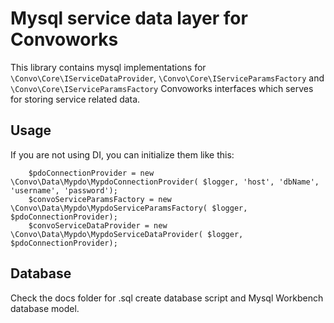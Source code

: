 # Mysql service data layer for Convoworks

This library contains mysql implementations for `\Convo\Core\IServiceDataProvider`, `\Convo\Core\IServiceParamsFactory` and `\Convo\Core\IServiceParamsFactory` Convoworks interfaces which serves for storing service related data.


## Usage

If you are not using DI, you can initialize them like this:

``` $logger = new \Psr\Log\NullLogger();
    $pdoConnectionProvider = new \Convo\Data\Mypdo\MypdoConnectionProvider( $logger, 'host', 'dbName', 'username', 'password');
    $convoServiceParamsFactory = new \Convo\Data\Mypdo\MypdoServiceParamsFactory( $logger, $pdoConnectionProvider);
    $convoServiceDataProvider = new \Convo\Data\Mypdo\MypdoServiceDataProvider( $logger, $pdoConnectionProvider);
```
    

## Database

Check the docs folder for .sql create database script and Mysql Workbench database model.
